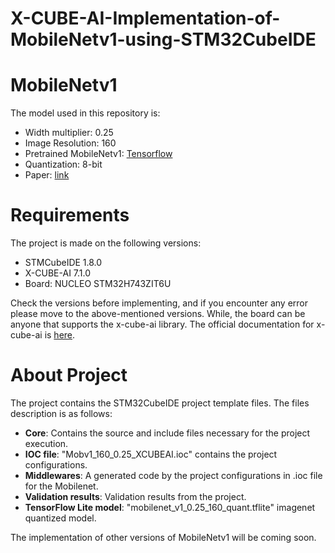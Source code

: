 # X-CUBE-AI-Implementation-of-MobileNetv1-using-STM32CubeIDE

# MobileNetv1
The model used in this repository is:

- Width multiplier: 0.25
- Image Resolution: 160
- Pretrained MobileNetv1: [Tensorflow](https://github.com/tensorflow/models/blob/master/research/slim/nets/mobilenet_v1.md)
- Quantization: 8-bit 
- Paper: [link](https://arxiv.org/abs/1704.04861)

# Requirements
The project is made on the following versions:

- STMCubeIDE 1.8.0
- X-CUBE-AI 7.1.0
- Board: NUCLEO STM32H743ZIT6U

Check the versions before implementing, and if you encounter any error please move to the above-mentioned versions. While, the board can be anyone that supports the x-cube-ai library. The official documentation for x-cube-ai is [here](https://www.st.com/resource/en/user_manual/dm00570145-getting-started-with-x-cube-ai-expansion-package-for-artificial-intelligence-ai-stmicroelectronics.pdf). 

# About Project
The project contains the STM32CubeIDE project template files. The files description is as follows:

- **Core**:  Contains the source and include files necessary for the project execution.
- **IOC file**: "Mobv1_160_0.25_XCUBEAI.ioc" contains the project configurations. 
- **Middlewares**: A generated code by the project configurations in .ioc file for the Mobilenet.
- **Validation results**: Validation results from the project.
- **TensorFlow Lite model**: "mobilenet_v1_0.25_160_quant.tflite" imagenet quantized model.

The implementation of other versions of MobileNetv1 will be coming soon. 


